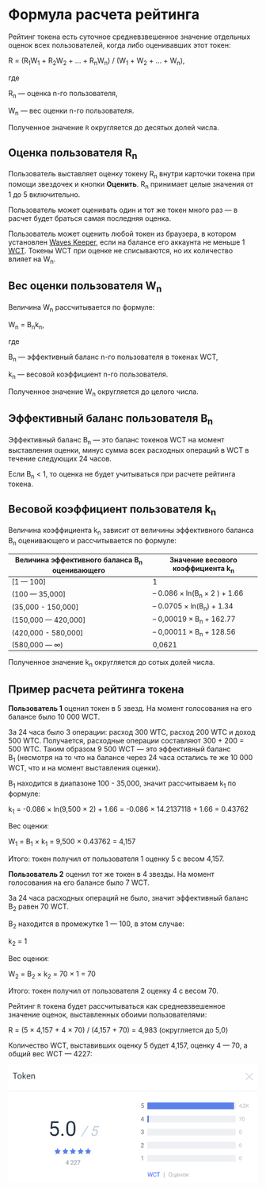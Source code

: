 # Формула расчета рейтинга

Рейтинг токена есть суточное средневзвешенное значение отдельных оценок всех пользователей, когда либо оценивавших этот токен:

R = (R<sub>1</sub>W<sub>1</sub> + R<sub>2</sub>W<sub>2</sub> + ... + R<sub>n</sub>W<sub>n</sub>) / (W<sub>1</sub> + W<sub>2</sub> + ... + W<sub>n</sub>),

где

R<sub>n</sub> — оценка n-го пользователя,

W<sub>n</sub> — вес оценки n-го пользователя.

Полученное значение `R` округляется до десятых долей числа.

## Оценка пользователя R<sub>n</sub>

Пользователь выставляет оценку токену R<sub>n</sub> внутри карточки токена при помощи звездочек и кнопки **Оценить**. R<sub>n</sub> принимает целые значения от 1 до 5 включительно.

Пользователь может оценивать один и тот же токен много раз — в расчет будет браться самая последняя оценка.

Пользователь может оценить любой токен из браузера, в котором установлен [Waves Keeper](/waves-keeper/about-waves-keeper), если на балансе его аккаунта не меньше 1 [WCT](/ru/blockchain/token/wct). Токены WCT при оценке не списываются, но их количество влияет на W<sub>n</sub>.

## Вес оценки пользователя W<sub>n</sub>

Величина W<sub>n</sub> рассчитывается по формуле:

W<sub>n</sub> = B<sub>n</sub>k<sub>n</sub>,

где

B<sub>n</sub> — эффективный баланс n-го пользователя в токенах WCT,

k<sub>n</sub> — весовой коэффициент n-го пользователя.

Полученное значение W<sub>n</sub> округляется до целого числа.

## Эффективный баланс пользователя B<sub>n</sub>

Эффективный баланс B<sub>n</sub> — это баланс токенов WCT на момент выставления оценки, минус сумма всех расходных операций в WCT в течение следующих 24 часов.

Если B<sub>n</sub> < 1, то оценка не будет учитываться при расчете рейтинга токена.

## Весовой коэффициент пользователя k<sub>n</sub>

Величина коэффициента k<sub>n</sub> зависит от величины эффективного баланса B<sub>n</sub> оценивающего и рассчитывается по формуле:

|Величина эффективного баланса B<sub>n</sub> оценивающего|Значение весового коэффициента k<sub>n</sub>|
| --- | --- |
| [1 — 100] | 1 |
| (100 — 35,000] | – 0.086 × ln(B<sub>n</sub> × 2 ) + 1.66|
| (35,000 - 150,000] | – 0.0705 × ln(B<sub>n</sub>) + 1.34 |
| (150,000 — 420,000] | – 0,00019 × B<sub>n</sub> + 162.77 |
| (420,000 - 580,000] | – 0,00011 × B<sub>n</sub> + 128.56 |
| (580,000 — ∞) | 0,0621 |

Полученное значение k<sub>n</sub> округляется до сотых долей числа.

## Пример расчета рейтинга токена

**Пользователь 1** оценил токен в 5 звезд. На момент голосования на его балансе было 10 000 WCT.

За 24 часа было 3 операции: расход 300 WTC, расход 200 WTC и доход 500 WTC. Получается, расходные операции составляют 300 + 200 = 500 WTC. Таким образом 9 500 WCT — это эффективный баланс B<sub>1</sub> (несмотря на то что на балансе через 24 часа остались те же 10 000 WCT, что и на момент выставления оценки).

B<sub>1</sub> находится в диапазоне 100 - 35,000, значит рассчитываем k<sub>1</sub> по формуле:

k<sub>1</sub> = -0.086 × ln(9,500 × 2) + 1.66 = -0.086 × 14.2137118 + 1.66 = 0.43762

Вес оценки:

W<sub>1</sub> = B<sub>1</sub> × k<sub>1</sub> = 9,500 × 0.43762 = 4,157

Итого: токен получил от пользователя 1 оценку 5 с весом 4,157.

**Пользователь 2** оценил тот же токен в 4 звезды. На момент голосования на его балансе было 7 WCT.

За 24 часа расходных операций не было, значит эффективный баланс B<sub>2</sub> равен 70 WCT.

B<sub>2</sub> находится в промежутке 1 — 100, в этом случае:

k<sub>2</sub> = 1

Вес оценки:

W<sub>2</sub> = B<sub>2</sub> × k<sub>2</sub> = 70 × 1 = 70

Итого: токен получил от пользователя 2 оценку 4 с весом 70.

Рейтинг `R` токена будет рассчитываться как средневзвешенное значение оценок, выставленных обоими пользователями:

R = (5 × 4,157 + 4 × 70) / (4,157 + 70) = 4,983 (округляется до 5,0)

Количество WCT, выставивших оценку 5 будет 4,157, оценку 4 — 70, а общий вес WCT — 4227:

![](./_assets/rating.png)
